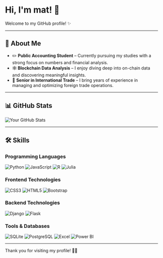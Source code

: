 # Hi, I'm mat! 👋

Welcome to my GitHub profile! ✨

---

## 🐧 About Me
- ✏️ **Public Accounting Student** – Currently pursuing my studies with a strong focus on numbers and financial analysis.
- 🕸️ **Blockchain Data Analysis** – I enjoy diving deep into on-chain data and discovering meaningful insights.
- 💼 **Senior in International Trade** – I bring years of experience in managing and optimizing foreign trade operations.

---

## 📊 GitHub Stats
![Your GitHub Stats](https://github-readme-stats.vercel.app/api?username=your-username&show_icons=true&theme=tokyonight)

---

## 🛠️ Skills

### Programming Languages
![Python](https://skillicons.dev/icons?i=python)
![JavaScript](https://skillicons.dev/icons?i=javascript)
![R](https://skillicons.dev/icons?i=r)
![Julia](https://skillicons.dev/icons?i=julia)

### Frontend Technologies
![CSS3](https://skillicons.dev/icons?i=css)
![HTML5](https://skillicons.dev/icons?i=html)
![Bootstrap](https://skillicons.dev/icons?i=bootstrap)

### Backend Technologies
![Django](https://skillicons.dev/icons?i=django)
![Flask](https://skillicons.dev/icons?i=flask)

### Tools & Databases
![SQLite](https://skillicons.dev/icons?i=sqlite)
![PostgreSQL](https://skillicons.dev/icons?i=postgres)
![Excel](https://skillicons.dev/icons?i=excel)
![Power BI](https://skillicons.dev/icons?i=powerbi)


---

Thank you for visiting my profile! 👋✨
